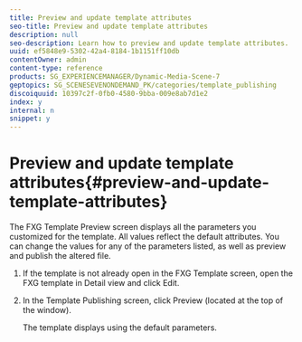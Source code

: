 ```yaml
---
title: Preview and update template attributes
seo-title: Preview and update template attributes
description: null
seo-description: Learn how to preview and update template attributes.
uuid: ef5848e9-5302-42a4-8184-1b1151ff10db
contentOwner: admin
content-type: reference
products: SG_EXPERIENCEMANAGER/Dynamic-Media-Scene-7
geptopics: SG_SCENESEVENONDEMAND_PK/categories/template_publishing
discoiquuid: 10397c2f-0fb0-4580-9bba-009e8ab7d1e2
index: y
internal: n
snippet: y
---
```


# Preview and update template attributes{#preview-and-update-template-attributes}

The FXG Template Preview screen displays all the parameters you customized for the template. All values reflect the default attributes. You can change the values for any of the parameters listed, as well as preview and publish the altered file.

1. If the template is not already open in the FXG Template screen, open the FXG template in Detail view and click Edit.
1. In the Template Publishing screen, click Preview (located at the top of the window).

   The template displays using the default parameters.

   <!-- 

Comment Type: remark
Last Modified By: unknown unknown 
Last Modified Date: 

<p>Select LRCo\FXG\Welcome_Summit_10 (FXG file) and click the Preview button.</p>

 -->

   ![]()

   >[!NOTE]
   >
   >Click the Up or Down Arrow buttons to go to different pages of a multi-page template.

1. To change the value for a parameter, type a new value in the Value box or select a new value from the menu. To swap out a graphic, enter the URL for the new graphic.

   The file preview dynamically updates to show the new values.

   <!-- 

Comment Type: remark
Last Modified By: unknown unknown 
Last Modified Date: 

<p>Select LRCo\FXG\Welcome_Summit_10 (FXG file) and click the Preview button. Change the Parameter values as shown.</p>

 -->

   ![]()

1. To view the template using a different preset size, choose the size from the Presets menu. 
1. To create a file for previewing, choose PDF or SWF from the Format menu, and then click Apply Format.
1. To copy the URL for the template, click Copy URL.
1. To return to the Template Publishing screen and save your changes, click Edit, or close the FXG Template Preview screen.

>[!NOTE]
>
>The URL is available for you to copy, but is not active until the template has been published. The URL automatically includes the selected variable data and preset setting.

